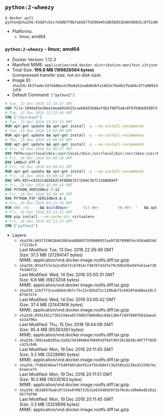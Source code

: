 ## `python:2-wheezy`

```console
$ docker pull python@sha256:43d8fc61cfeb0bff0b7ab567fd2964451883bd52b403d08d1c8f51d69ba0f997
```

-	Platforms:
	-	linux; amd64

### `python:2-wheezy` - linux; amd64

-	Docker Version: 1.12.3
-	Manifest MIME: `application/vnd.docker.distribution.manifest.v2+json`
-	Total Size: **199.8 MB (199826564 bytes)**  
	(compressed transfer size, not on-disk size)
-	Image ID: `sha256:453fae6c3d7e68becb70a9a52ea8d6dbfa19d3e79a461fba04cd77a8092d1d59`
-	Default Command: `["python2"]`

```dockerfile
# Tue, 13 Dec 2016 22:15:37 GMT
ADD file:199da03e20ee14ea6024525caeb8435b86af4b2788f5a8c8f6fb9bb0209f3fff in / 
# Tue, 13 Dec 2016 22:15:46 GMT
CMD ["/bin/bash"]
# Tue, 13 Dec 2016 23:01:52 GMT
RUN apt-get update && apt-get install -y --no-install-recommends 		ca-certificates 		curl 		wget 	&& rm -rf /var/lib/apt/lists/*
# Tue, 13 Dec 2016 23:02:09 GMT
RUN apt-get update && apt-get install -y --no-install-recommends 		bzr 		git 		mercurial 		openssh-client 		subversion 				procps 	&& rm -rf /var/lib/apt/lists/*
# Thu, 15 Dec 2016 19:06:59 GMT
RUN apt-get update && apt-get install -y --no-install-recommends 		autoconf 		automake 		bzip2 		file 		g++ 		gcc 		imagemagick 		libbz2-dev 		libc6-dev 		libcurl4-openssl-dev 		libdb-dev 		libevent-dev 		libffi-dev 		libgdbm-dev 		libgeoip-dev 		libglib2.0-dev 		libjpeg-dev 		libkrb5-dev 		liblzma-dev 		libmagickcore-dev 		libmagickwand-dev 		libmysqlclient-dev 		libncurses-dev 		libpng-dev 		libpq-dev 		libreadline-dev 		libsqlite3-dev 		libssl-dev 		libtool 		libwebp-dev 		libxml2-dev 		libxslt-dev 		libyaml-dev 		make 		patch 		xz-utils 		zlib1g-dev 	&& rm -rf /var/lib/apt/lists/*
# Fri, 16 Dec 2016 03:09:27 GMT
ENV PATH=/usr/local/bin:/usr/local/sbin:/usr/local/bin:/usr/sbin:/usr/bin:/sbin:/bin
# Fri, 16 Dec 2016 03:09:28 GMT
ENV LANG=C.UTF-8
# Fri, 16 Dec 2016 03:09:43 GMT
RUN apt-get update && apt-get install -y --no-install-recommends 		tcl 		tk 	&& rm -rf /var/lib/apt/lists/*
# Fri, 16 Dec 2016 03:09:43 GMT
ENV GPG_KEY=C01E1CAD5EA2C4F0B8E3571504C367C218ADD4FF
# Fri, 16 Dec 2016 03:09:43 GMT
ENV PYTHON_VERSION=2.7.12
# Fri, 16 Dec 2016 03:09:44 GMT
ENV PYTHON_PIP_VERSION=9.0.1
# Fri, 16 Dec 2016 03:11:19 GMT
RUN set -ex 	&& buildDeps=' 		tcl-dev 		tk-dev 	' 	&& apt-get update && apt-get install -y $buildDeps --no-install-recommends && rm -rf /var/lib/apt/lists/* 		&& wget -O python.tar.xz "https://www.python.org/ftp/python/${PYTHON_VERSION%%[a-z]*}/Python-$PYTHON_VERSION.tar.xz" 	&& wget -O python.tar.xz.asc "https://www.python.org/ftp/python/${PYTHON_VERSION%%[a-z]*}/Python-$PYTHON_VERSION.tar.xz.asc" 	&& export GNUPGHOME="$(mktemp -d)" 	&& gpg --keyserver ha.pool.sks-keyservers.net --recv-keys "$GPG_KEY" 	&& gpg --batch --verify python.tar.xz.asc python.tar.xz 	&& rm -r "$GNUPGHOME" python.tar.xz.asc 	&& mkdir -p /usr/src/python 	&& tar -xJC /usr/src/python --strip-components=1 -f python.tar.xz 	&& rm python.tar.xz 		&& cd /usr/src/python 	&& ./configure 		--enable-shared 		--enable-unicode=ucs4 	&& make -j$(nproc) 	&& make install 	&& ldconfig 			&& wget -O /tmp/get-pip.py 'https://bootstrap.pypa.io/get-pip.py' 		&& python2 /tmp/get-pip.py "pip==$PYTHON_PIP_VERSION" 		&& rm /tmp/get-pip.py 	&& pip install --no-cache-dir --upgrade --force-reinstall "pip==$PYTHON_PIP_VERSION" 	&& [ "$(pip list |tac|tac| awk -F '[ ()]+' '$1 == "pip" { print $2; exit }')" = "$PYTHON_PIP_VERSION" ] 		&& find /usr/local -depth 		\( 			\( -type d -a -name test -o -name tests \) 			-o 			\( -type f -a -name '*.pyc' -o -name '*.pyo' \) 		\) -exec rm -rf '{}' + 	&& apt-get purge -y --auto-remove $buildDeps 	&& rm -rf /usr/src/python ~/.cache
# Fri, 16 Dec 2016 03:11:21 GMT
RUN pip install --no-cache-dir virtualenv
# Fri, 16 Dec 2016 03:11:22 GMT
CMD ["python2"]
```

-	Layers:
	-	`sha256:b65f3290184628b3ea88b85793900695faa9f3878990fec458a4024dc7211bc5`  
		Last Modified: Tue, 13 Dec 2016 22:26:49 GMT  
		Size: 37.3 MB (37284147 bytes)  
		MIME: application/vnd.docker.image.rootfs.diff.tar.gzip
	-	`sha256:955df57e3a2cd5b72c67014cfd876fd1d7e79c99543be94feb1ae730fb346722`  
		Last Modified: Wed, 14 Dec 2016 03:00:31 GMT  
		Size: 6.8 MB (6823208 bytes)  
		MIME: application/vnd.docker.image.rootfs.diff.tar.gzip
	-	`sha256:12bf7f3cec6bd4c967cf5c23c85bd72c1200ab75cb929fde88ea18c387567e7e`  
		Last Modified: Wed, 14 Dec 2016 03:00:42 GMT  
		Size: 37.4 MB (37441906 bytes)  
		MIME: application/vnd.docker.image.rootfs.diff.tar.gzip
	-	`sha256:85915911f3b5194ea6575803f606d0ac89e130ef149f8407b81daea5e23a796a`  
		Last Modified: Thu, 15 Dec 2016 19:44:08 GMT  
		Size: 95.4 MB (95383261 bytes)  
		MIME: application/vnd.docker.image.rootfs.diff.tar.gzip
	-	`sha256:7091ee02d5ac3a5b234389484700493dfb4fd931619838c40f7f7050c425c64b`  
		Last Modified: Mon, 19 Dec 2016 20:11:45 GMT  
		Size: 3.2 MB (3228980 bytes)  
		MIME: application/vnd.docker.image.rootfs.diff.tar.gzip
	-	`sha256:7fdb4598aeff5d0f86fab4fb1475b30947c3b2595a3239a35329b74cb1eece75`  
		Last Modified: Mon, 19 Dec 2016 20:11:51 GMT  
		Size: 16.3 MB (16335163 bytes)  
		MIME: application/vnd.docker.image.rootfs.diff.tar.gzip
	-	`sha256:383d697ba8c07154a9706733531e634d05b9f1b79c8cc09e6edb18a29577df99`  
		Last Modified: Mon, 19 Dec 2016 20:11:45 GMT  
		Size: 3.3 MB (3329899 bytes)  
		MIME: application/vnd.docker.image.rootfs.diff.tar.gzip
